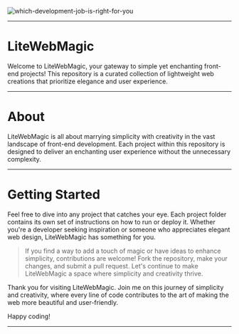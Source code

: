 ![which-development-job-is-right-for-you](https://github.com/amaitou/LiteWebMagic/assets/49293816/25207e3c-e24b-40d7-b0f6-10cbed30a0be)

---
# LiteWebMagic

Welcome to LiteWebMagic, your gateway to simple yet enchanting front-end projects! This repository is a curated collection of lightweight web creations that prioritize elegance and user experience.

---

# About

LiteWebMagic is all about marrying simplicity with creativity in the vast landscape of front-end development. Each project within this repository is designed to deliver an enchanting user experience without the unnecessary complexity.

---

# Getting Started

Feel free to dive into any project that catches your eye. Each project folder contains its own set of instructions on how to run or deploy it. Whether you're a developer seeking inspiration or someone who appreciates elegant web design, LiteWebMagic has something for you.

> If you find a way to add a touch of magic or have ideas to enhance simplicity, contributions are welcome! Fork the repository, make your changes, and submit a pull request. Let's continue to make LiteWebMagic a space where simplicity and creativity thrive.

Thank you for visiting LiteWebMagic. Join me on this journey of simplicity and creativity, where every line of code contributes to the art of making the web more beautiful and user-friendly.

Happy coding!

---
